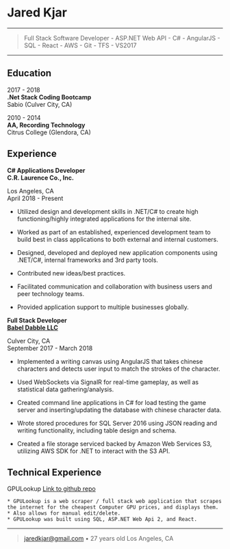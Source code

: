 Jared Kjar
============

----

>  Full Stack Software Developer - ASP.NET Web API - C# - AngularJS - SQL - React - AWS - Git - TFS - VS2017  

----

Education
---------

2017 - 2018  
   **.Net Stack Coding Bootcamp**  
      Sabio (Culver City, CA)

2010 - 2014  
   **AA, Recording Technology**  
      Citrus College (Glendora, CA)


Experience
----------

**C# Applications Developer**  
**C.R. Laurence Co., Inc.**

Los Angeles, CA  
April 2018 - Present

* Utilized design and development skills in .NET/C# to create high functioning/highly integrated applications for the internal site.

* Worked as part of an established, experienced development team to build best in class applications to both external and internal customers.

* Designed, developed and deployed new application components using .NET/C#, internal frameworks and 3rd party tools.

* Contributed new ideas/best practices.

* Facilitated communication and collaboration with business users and peer technology teams.

* Provided application support to multiple businesses globally.

**Full Stack Developer**  
**[Babel Dabble LLC](http://www.babeldabble.com)**


Culver City, CA  
September 2017 - March 2018

* Implemented a writing canvas using AngularJS that takes chinese characters and detects user input to match the strokes of the character.

* Used WebSockets via SignalR for real-time gameplay, as well as statistical data gathering/analysis.

* Created command line applications in C#  for load testing the game server and inserting/updating the database with chinese character data.

* Wrote stored procedures for SQL Server 2016 using JSON reading and writing functionality, including table design and schema.

* Created a file storage serviced backed by Amazon Web Services S3, utilizing AWS SDK for .NET to interact with the S3 API.


Technical Experience
--------------------

GPULookup
[Link to github repo](https://www.github.com/jarekjar/GPULookup)

    * GPULookup is a web scraper / full stack web application that scrapes
    the internet for the cheapest Computer GPU prices, and displays them.
    * Also allows for manual edit/delete.
    * GPULookup was built using SQL, ASP.NET Web Api 2, and React.

----

> <jaredkjar@gmail.com> • 27 years old
> Los Angeles, CA
